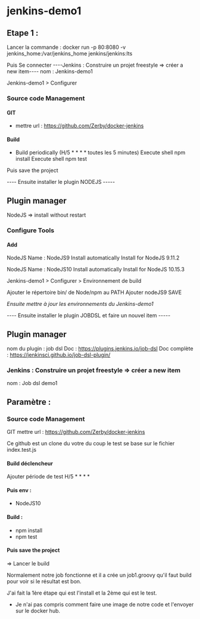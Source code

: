# jenkins-demo1

## Etape 1 :
Lancer la commande : docker run -p 80:8080 -v jenkins_home:/var/jenkins_home jenkins/jenkins:lts

Puis Se connecter 
----Jenkins : Construire un projet freestyle => créer a new item----
nom : Jenkins-demo1

Jenkins-demo1 > Configurer

### Source code Management
#### GIT
- mettre url : https://github.com/Zerby/docker-jenkins

#### Build
- Build periodically (H/5 * * * * toutes les 5 minutes)
Execute shell
npm install
Execute shell
npm test

Puis save the project

---- Ensuite installer le plugin NODEJS -----

## Plugin manager
NodeJS => install without restart

### Configure Tools

#### Add
NodeJS
Name : NodeJS9
Install automatically
Install for NodeJS 9.11.2

NodeJS
Name : NodeJS10
Install automatically
Install for NodeJS 10.15.3

Jenkins-demo1 > Configurer > Environnement de build

Ajouter le répertoire bin/ de Node/npm au PATH
Ajouter nodeJS9
SAVE

*Ensuite mettre à jour les environnements du Jenkins-demo1*


---- Ensuite installer le plugin JOBDSL et faire un nouvel item -----

## Plugin manager
nom du plugin : job dsl
Doc : https://plugins.jenkins.io/job-dsl
Doc complète :  https://jenkinsci.github.io/job-dsl-plugin/

### Jenkins : Construire un projet freestyle => créer a new item
nom : Job dsl demo1

## Paramètre :
### Source code Management
GIT
mettre url : https://github.com/Zerby/docker-jenkins

Ce github est un clone du votre du coup le test se base sur le fichier index.test.js

#### Build déclencheur
Ajouter période de test H/5 * * * *

#### Puis env :
- NodeJS10

#### Build :
- npm install
- npm test

#### Puis save the project
⇒ Lancer le build

Normalement notre job fonctionne et il a crée un job1.groovy qu'il faut build pour voir si le résultat est bon.

J'ai fait la 1ère étape qui est l'install et la 2ème qui est le test.

- Je n'ai pas compris comment faire une image de notre code et l'envoyer sur le docker hub.





